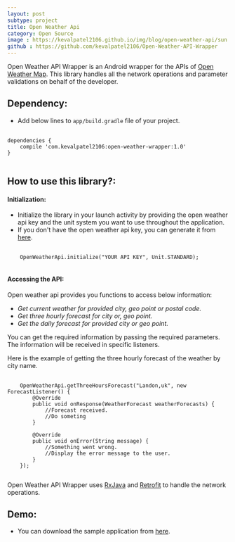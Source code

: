 ```yaml
---
layout: post
subtype: project
title: Open Weather Api
category: Open Source
image : https://kevalpatel2106.github.io/img/blog/open-weather-api/sun.png
github : https://github.com/kevalpatel2106/Open-Weather-API-Wrapper
---
```


Open Weather API Wrapper is an Android wrapper for the APIs of [Open Weather Map](https://openweathermap.org). This library handles all the network operations and parameter validations on behalf of the developer.

## Dependency:
- Add below lines to `app/build.gradle` file of your project.
<pre>
	<code class="java">
dependencies {
    compile 'com.kevalpatel2106:open-weather-wrapper:1.0'
}
</code>
</pre>

## How to use this library?:

#### **Initialization:**

- Initialize the library in your launch activity by providing the open weather api key and the unit system you want to use throughout the application.
- If you don't have the open weather api key, you can generate it from [here](http://openweathermap.org/appid).
<pre>
	<code class="java">
   	OpenWeatherApi.initialize("YOUR API KEY", Unit.STANDARD);
	</code>
</pre>

#### **Accessing the API:**

Open weather api provides you functions to access below information:
- _Get current weather for provided city, geo point or postal code._
- _Get three hourly forecast for city or, geo point._
- _Get the daily forecast for provided city or geo point._

You can get the required information by passing the required parameters. The information will be received in specific listeners.

Here is the example of getting the three hourly forecast of the weather by city name.
<pre>
	<code class="java">
	OpenWeatherApi.getThreeHoursForecast("Landon,uk", new ForecastListener() {
    	@Override
    	public void onResponse(WeatherForecast weatherForecasts) {
        	//Forecast received.
        	//Do someting
    	}

    	@Override
    	public void onError(String message) {
        	//Something went wrong.
        	//Display the error message to the user.
    	}
	});
	</code>
</pre>

Open Weather API Wrapper uses [RxJava](https://github.com/ReactiveX/RxJava) and [Retrofit](https://square.github.io/retrofit/) to handle the network operations.

## Demo:
- You can download the sample application from [here](https://github.com/kevalpatel2106/Open-Weather-API-Wrapper/releases/download/1.0/sample.apk).
